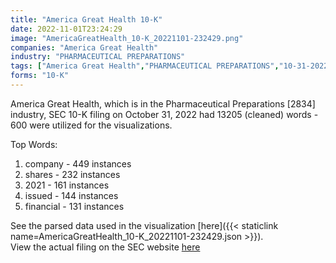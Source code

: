 ```yaml
---
title: "America Great Health 10-K"
date: 2022-11-01T23:24:29
image: "AmericaGreatHealth_10-K_20221101-232429.png"
companies: "America Great Health"
industry: "PHARMACEUTICAL PREPARATIONS"
tags: ["America Great Health","PHARMACEUTICAL PREPARATIONS","10-31-2022","10-K"]
forms: "10-K"
---
```

America Great Health, which is in the Pharmaceutical Preparations [2834] industry, SEC 10-K filing on October 31, 2022 had 13205 (cleaned) words - 600 were utilized for the visualizations.

Top Words:
1. company - 449 instances
2. shares - 232 instances
3. 2021 - 161 instances
4. issued - 144 instances
5. financial - 131 instances


See the parsed data used in the visualization [here]({{< staticlink name=AmericaGreatHealth_10-K_20221101-232429.json >}}).  
View the actual filing on the SEC website [here](https://www.sec.gov/Archives/edgar/data/1098009/0001185185-22-001238.txt)